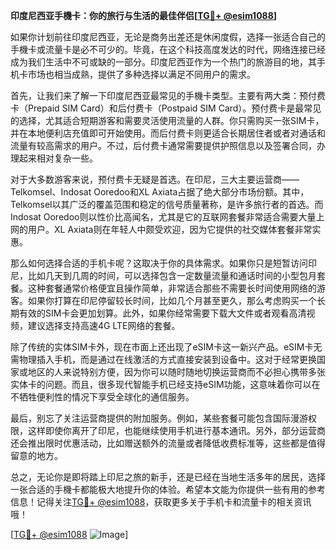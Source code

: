 **印度尼西亚手機卡：你的旅行与生活的最佳伴侣[[TG💪+ @esim1088](https://t.me/s/esim1088)]**

如果你计划前往印度尼西亚，无论是商务出差还是休闲度假，选择一张适合自己的手機卡或流量卡是必不可少的。毕竟，在这个科技高度发达的时代，网络连接已经成为我们生活中不可或缺的一部分。印度尼西亚作为一个热门的旅游目的地，其手机卡市场也相当成熟，提供了多种选择以满足不同用户的需求。

首先，让我们来了解一下印度尼西亚最常见的手機卡类型。主要有两大类：预付费卡（Prepaid SIM Card）和后付费卡（Postpaid SIM Card）。预付费卡是最常见的选择，尤其适合短期游客和需要灵活使用流量的人群。你只需购买一张SIM卡，并在本地便利店充值即可开始使用。而后付费卡则更适合长期居住者或者对通话和流量有较高需求的用户。不过，后付费卡通常需要提供护照信息以及签署合同，办理起来相对复杂一些。

对于大多数游客来说，预付费卡无疑是首选。在印尼，三大主要运营商——Telkomsel、Indosat Ooredoo和XL Axiata占据了绝大部分市场份额。其中，Telkomsel以其广泛的覆盖范围和稳定的信号质量著称，是许多旅行者的首选。而Indosat Ooredoo则以性价比高闻名，尤其是它的互联网套餐非常适合需要大量上网的用户。XL Axiata则在年轻人中颇受欢迎，因为它提供的社交媒体套餐非常实惠。

那么如何选择合适的手机卡呢？这取决于你的具体需求。如果你只是短暂访问印尼，比如几天到几周的时间，可以选择包含一定数量流量和通话时间的小型包月套餐。这种套餐通常价格便宜且操作简单，非常适合那些不需要长时间使用网络的游客。如果你打算在印尼停留较长时间，比如几个月甚至更久，那么考虑购买一个长期有效的SIM卡会更加划算。此外，如果你经常需要下载大文件或者观看高清视频，建议选择支持高速4G LTE网络的套餐。

除了传统的实体SIM卡外，现在市面上还出现了eSIM卡这一新兴产品。eSIM卡无需物理插入手机，而是通过在线激活的方式直接安装到设备中。这对于经常更换国家或地区的人来说特别方便，因为你可以随时随地切换运营商而不必担心携带多张实体卡的问题。而且，很多现代智能手机已经支持eSIM功能，这意味着你可以在不牺牲便利性的情况下享受全球化的通信服务。

最后，别忘了关注运营商提供的附加服务。例如，某些套餐可能包含国际漫游权限，这样即使你离开了印尼，也能继续使用手机进行基本通讯。另外，部分运营商还会推出限时优惠活动，比如赠送额外的流量或者降低收费标准等，这些都是值得留意的地方。

总之，无论你是即将踏上印尼之旅的新手，还是已经在当地生活多年的居民，选择一张合适的手機卡都能极大地提升你的体验。希望本文能为你提供一些有用的参考信息！记得关注[TG💪+ @esim1088](https://t.me/s/esim1088)，获取更多关于手机卡和流量卡的相关资讯哦！

[[TG💪+ @esim1088](https://t.me/s/esim1088) ![Image](https://i.postimg.cc/4NQfJmqS/Snipaste-2025-05-13-00-14-12.png)]
